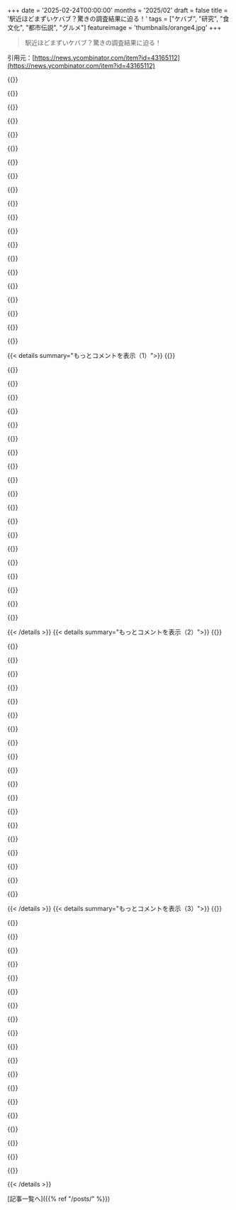 +++
date = '2025-02-24T00:00:00'
months = '2025/02'
draft = false
title = '駅近ほどまずいケバブ？驚きの調査結果に迫る！'
tags = ["ケバブ", "研究", "食文化", "都市伝説", "グルメ"]
featureimage = 'thumbnails/orange4.jpg'
+++

> 駅近ほどまずいケバブ？驚きの調査結果に迫る！

引用元：[https://news.ycombinator.com/item?id=43165112](https://news.ycombinator.com/item?id=43165112)

{{<matomeQuote body="初めまして、”OP”だよ。この投稿が一週間前に書いたカフェイン全開のときから広まってるのは面白いね。この投稿は（まぁ）ミームみたいなものだったんだ。もちろん、”課題は理解した”し、r/gisの元々の投稿のためにすぐに”研究”をしたんだけど、他の人たちが真剣に考えてるのに驚いたよ。やっぱり良いケバブは大事なんだな。あ、パリが調査エリアとしては一番悪いみたいなんだ。なぜなら、駅の近くには本当に美味しいケバブ屋があるから。この続編を作らなきゃな…。" userName="JmsPae" createdAt="2025-02-24T23:14:24" color="#ff5c5c">}}

{{<matomeQuote body="なんでメトロ駅を調査に入れたの？元の引用は単に鉄道駅を含んでただけだからね。パリのメトロの密度は他の地下鉄よりも高いし、500メートル以内にないケバブ屋を探すのが難しいと思う。メトロ駅は周りに悪影響がないと思うし、研究の意義が薄れるかな。" userName="lqet" createdAt="2025-02-25T07:17:07" color="#785bff">}}

{{<matomeQuote body="同感だよ。パリだけじゃなく、ほとんどの欧州の都市でも駅周辺は良くないことが多いからね。安いホテルや高いファストフードがあって、治安もあまり良くない。逆にメトロ駅はどこにでもあって、あまり騒がしくないからプラスの効果があるね。データが全然違ってくると思うよ。" userName="maeln" createdAt="2025-02-25T08:24:29" color="#38d3d3">}}

{{<matomeQuote body="パリ以外の人から見ると、”メトロ”と”鉄道”の違いはわかりづらいことがあるよね。どの鉄道システムに慣れているかによるけど。パリの例では、リヨン行きの列車がライン6の西行きの近くにあるような感じだし。" userName="numpad0" createdAt="2025-02-25T10:30:18" color="">}}

{{<matomeQuote body="厳密に分ける必要はないと思うよ。複数のプラットフォームを持つ駅と、普通のメトロは見た目が違うし、どこで線引きするかはあまり重要じゃないと思う。" userName="account42" createdAt="2025-02-25T14:35:04" color="">}}

{{<matomeQuote body="その通りだよ。そんな区別は普遍的じゃないから、ある所ではメトロと列車が一体となっているシステムもあるよね。日本のJRのネットワークみたいに、メトロの切符で長距離を乗り継いでしまうことも可能だし。でもそれがすべての人に通じるわけじゃないってことを理解するべきだね。" userName="numpad0" createdAt="2025-02-25T15:51:36" color="">}}

{{<matomeQuote body="一般的には、地方都市間を結ぶ”インターシティ”列車と、都市圏内を移動するための”ローカルネットワーク”には違いがあるよね。それがここで重要なんだ。" userName="eloisant" createdAt="2025-02-25T16:22:19" color="">}}

{{<matomeQuote body="＞”パリ以外の人から見ると、メトロと鉄道の違いは…””の意味は知ってる？メトロはただの地下鉄のことだよ、NYCや他の大都市でも同じだし。" userName="leptons" createdAt="2025-02-25T19:43:55" color="#ff5733">}}

{{<matomeQuote body="そうだよ、知識として言っていることはヨーロッパの特徴だよね。東京から京都に行くとき、$1でTokaido Mainに乗って同じプラットフォームで下りることもできる。その違いが明確ではない光景もあるから、著者がその区別に気づかなかったからといって愚かだとは思わないでほしいな。" userName="numpad0" createdAt="2025-02-26T04:38:32" color="#38d3d3">}}

{{<matomeQuote body="鉄道は国の他の部分とつながっている駅で、メトロは都市内だけにある地下鉄だよ。" userName="the_clarence" createdAt="2025-02-25T18:17:50" color="">}}

{{<matomeQuote body="大きい駅を限定した方がいいよね。プラットフォームが6か8以上の駅じゃないと、都市や郊外の駅が混ざってしまうから。" userName="Symbiote" createdAt="2025-02-25T09:44:10" color="">}}

{{<matomeQuote body="パリの住人が考える“鉄道駅”は意外と少ないと思う。主にMontparnasseやGare de Lyon、Gare de l'Est、Gare du Nord、Austerlitzがそれに該当する。RERやMetroなどは鉄道駅とは見なされないし、環状線の外の駅はパリとはみなされないんだ。" userName="sebastiennight" createdAt="2025-02-25T10:49:19" color="#ff5733">}}

{{<matomeQuote body="元の画像は“Gare”について言及していたんだよ。ここで言うGareはしっかり定義されてるから、詳しくは見てみてね。" userName="Timshel" createdAt="2025-02-25T12:28:14" color="">}}

{{<matomeQuote body="Saint-Lazareも言及されてるよ。フランスで3番目に多い旅客数を誇る駅だし、パリでは最も古い駅だから。" userName="ElFitz" createdAt="2025-02-25T14:27:58" color="#ff5733">}}

{{<matomeQuote body="そういえばSaint-Lazare忘れてた！兄弟コメのリンク見たら“Gare Paris Bercy Bourgogne - Pays d'Auvergne”って存在するんだね。フランス人目線だとパリには7つの“gares”があるってことだね。" userName="sebastiennight" createdAt="2025-02-26T12:44:13" color="#ff33a1">}}

{{<matomeQuote body="“Gare”が付いてない駅はカウントしないってことで。" userName="dhosek" createdAt="2025-02-25T23:11:31" color="">}}

{{<matomeQuote body="これは本当にディストピア的な現象だね。専門家じゃないけど、都市計画の問題だと思うな。" userName="yard2010" createdAt="2025-02-25T09:20:24" color="">}}

{{<matomeQuote body="これは避けづらいよね。主に鉄道の音やたくさんの人の通過、スリや乞食の機会、昔の蒸気機関による煤や空気汚染で、こうしたエリアは住みにくいんだ。市の計画者たちは1850年代から駅周辺の改善を試みてきたけど。" userName="lqet" createdAt="2025-02-25T09:34:03" color="#ff5c5c">}}

{{<matomeQuote body="大きな建物や屋根のあるスペースだから、浮浪者を見かけることが他よりも難しいよ。" userName="Symbiote" createdAt="2025-02-25T09:46:39" color="">}}

{{<matomeQuote body="避けるのが難しいんだよね。地下鉄の乗客は周辺に住んでる人や働いてる人が多いし、駅のホールも広いから、マージナルな人たちが悪天候から避けるために集まってくるんだ。" userName="Beretta_Vexee" createdAt="2025-02-25T14:35:51" color="#ff5733">}}

{{< details summary="もっとコメントを表示（1）">}}
{{<matomeQuote body="元々のフランスのサブレディットにメトロ駅を含めるべきだと思ったんだけど、結果的には意味があまりなかったかも。でも後でメトロ駅を除外しても大差なかったよ。もっと多くの都市をサンプリングするフォローアップを始めるつもりだけど、今のところはネットワーク分析を使って歩行距離を考慮する予定。" userName="JmsPae" createdAt="2025-02-25T09:37:29" color="">}}

{{<matomeQuote body="やあ、メトロ駅を除外した後の結果はよくわからないけど、元の画像の文脈では「gare」はここだね: https://www.sncf-connect.com/gares/paris。たぶん Paris Bercy を忘れる人も多いだろうね。" userName="Timshel" createdAt="2025-02-25T12:31:14" color="">}}

{{<matomeQuote body="賛成！電車の駅は特定の人たちや飲食店にとって重要な集客場所だよね。メトロ駅は、特に小さく均一に分布しているものは、近隣の人々にとっての便利さしか与えないから、異なる効果があるし、別の研究が必要だよ。" userName="HelloNurse" createdAt="2025-02-25T17:20:39" color="">}}

{{<matomeQuote body="パリは特別なケースだね。メトロが素晴らしくてどこに行っても駅が近いから！非メトロ駅（例えば、Gare du NordのようなTERの主要駅）までの距離を考慮した方がより代表的な結果が得られるかもしれないね。興味深く待ってるよ。" userName="drpixie" createdAt="2025-02-25T11:24:48" color="#ff5c5c">}}

{{<matomeQuote body="それは典型的なコライダー偏見だと思うよ。場所と質の間には相関関係がないはずだけど、ビジネスを続けているレストランを見ているとバイアスが生まれる。レストランは、良い/悪い場所、良い/悪い料理があると仮定すると、悪い場所で悪い料理のレストランは長続きしない。だから「悪い/悪い」を除外すると相関が生まれるけど、それはコライダー偏見によるもの。" userName="percevalve" createdAt="2025-02-25T10:27:48" color="#ff5c5c">}}

{{<matomeQuote body="＞「悪い/悪い」を除外すると相関が生まれるけど、それはコライダー偏見。」データを捨てることで相関が見えるというのは、あなたが言っている通りで、実際にはその相関はリアルで、あなたが悪いレストランを排除するわけじゃなくて、マーケットが排除しているんだ。コライダー偏見についてウィキで読んでるけど、分類する人によっては真実なのかもしれないし、一般的な人口にも影響するかも。" userName="TeMPOraL" createdAt="2025-02-25T11:05:13" color="#ff5733">}}

{{<matomeQuote body="相関関係は確かにあるけど、あなたが考えている因果関係が成立するかは別問題。元の投稿の場合、その相関はあまりなかったようだけど。" userName="jrochkind1" createdAt="2025-02-25T19:36:54" color="">}}

{{<matomeQuote body="とてもよく書けてると思う！特に「Pearsonの相関が0.091」とかにはちょっと驚いたし、サンドイッチ食べててむせそうになったよ。" userName="isoprophlex" createdAt="2025-02-25T12:27:48" color="">}}

{{<matomeQuote body="ベルリン、ロンドン、ストックホルムをぜひやってみて！" userName="randomcarbloke" createdAt="2025-02-25T09:38:34" color="">}}

{{<matomeQuote body="いいね、比較するにはヨーロッパの都市選びがいいと思う！ベルリンとストックホルムに住んでたけど、ストックホルムのケバブはどこよりも悪い。一方でベルリンは最高だった。地元のレビューにこれが反映されてるかは気になるな。" userName="vanderZwan" createdAt="2025-02-25T09:55:49" color="#ff33a1">}}

{{<matomeQuote body="ケバブは国や地方によって全然違うから難しい！ノルウェーのはロンドンのと全く違うし、イギリスには”ドイツ式”ケバブを出すチェーンもある。比較するのは都市間じゃなくて、同じ都市内の意見の差の方がいいよ。" userName="vidarh" createdAt="2025-02-25T10:05:49" color="">}}

{{<matomeQuote body="ベルリンはケバブサンドイッチ発祥の地だって言われてるよね。前はお皿に盛る料理だったんだ。" userName="s0fasurfa" createdAt="2025-02-25T11:05:10" color="">}}

{{<matomeQuote body="記事は否定的な結論を出してるね。「結論：いいえ、ドネルケバブはベルリンでは発明されていません。広まっただけで、参加賞はないよ。」それに同意！本物のケバブは”Klingon jIrtaH ghab”を食べないと！" userName="TeMPOraL" createdAt="2025-02-25T11:23:45" color="">}}

{{<matomeQuote body="ベルリンに11年住んでるけど、高品質のケバブなんて言ってる人を読むとびっくりする。ここでの普通のケバブはひどい！質より値段重視で、いいのはまぁまぁだけど、特別じゃない。スウェーデンのケバブがその品質に比べてどれだけ悪いか知りたくもないな。" userName="ido" createdAt="2025-02-25T10:20:55" color="#ff33a1">}}

{{<matomeQuote body="「一番良いオプション」と書いたけど、「ケバブの質には自信がない」とも言ったよ。今はマルメに住んでて、ここは中東からの人が多いから料理はストックホルムよりもいいんだ。ベジタリアンになったから、ケバブの質はわからないけど、ファラフェルは十分だよ。" userName="vanderZwan" createdAt="2025-02-25T14:52:58" color="">}}

{{<matomeQuote body="「一番がっかりしない体験」ってベルリンのいいケバブのことだね！テルアビブのシャワルマもすごく良いよ。ただ、品質にはばらつきがあって、ベルリンのケバブの2～3倍はするから。" userName="ido" createdAt="2025-02-25T16:15:09" color="">}}

{{<matomeQuote body="ヨーロッパの都市を対象にしてドネルケバブを話してるから、アラビア半島の料理と比べるのは意味がないよ。後者が美味しいのは分かるけど、ヨーロッパで最高のケバブを議論する内容ではない。" userName="vanderZwan" createdAt="2025-02-26T11:03:13" color="">}}

{{<matomeQuote body="世界で一番のドネルはイスタンブールだと思う！ドイツにはまあまあの物があるけど、他のヨーロッパでは許容範囲。アメリカでは毎回失望されてる。普通の料理だと、イタリアンはシカゴ、メキシカンはサンディエゴが最高だと感じるんだけど、ドネルは難しいな。" userName="OkayPhysicist" createdAt="2025-02-25T23:26:12" color="#45d325">}}

{{<matomeQuote body="LOL この記事のタイトル、もう一度更新したほうがいいかもな。トップコメント見たら、半分がこの研究が仮説を確認したと思ってるみたいだし。＞”ピアソンの相関係数0.091は、これが本当かもしれないことを示してるけど、相関が弱すぎて、’統計的に有意ではない’と言うのも大げさすぎ。”" userName="macrael" createdAt="2025-02-24T21:00:25" color="">}}

{{<matomeQuote body="実は自分は著者とは違う結論に至ったんだ。統計を以下のように考えてみる。1. 400件中17軒のKebabショップはレビューが3つ星以下で、これを”悪いケバブ”と呼ぶとしよう。2. その”悪いケバブ”は全て駅から500m以内にある。3. だから、もし君が悪いドネルケバブを食べたことがあるなら、それは駅近くのKebabショップで買った可能性が高い。" userName="cloudbonsai" createdAt="2025-02-25T03:17:08" color="#ff5733">}}


{{< /details >}}
{{< details summary="もっとコメントを表示（2）">}}
{{<matomeQuote body="ここでは、1-2つ星のレビューの大半は、第三者の配達サービスに文句を言っているみたいだな。もちろん、無事なフライドポテトや温かいハンバーガーを期待するのは無理があるよな。＞”自転車で30分も配達するのに何を期待してたんだ？”" userName="magicalhippo" createdAt="2025-02-25T06:33:45" color="">}}

{{<matomeQuote body="冗談じゃなければ、フライドポテトは新鮮に保つのは無理だよ。だけど、第三者の食事配達サービスの品質を考えるのは、レストランの品質を調べるときにはあまり意味がないんじゃないかな。" userName="mort96" createdAt="2025-02-25T07:57:48" color="#ff33a1">}}

{{<matomeQuote body="俺はいつもフライドポテトをオープンにする。それが冷えちまうからな。冷たいフライドポテトは再加熱できるが、ベチャベチャになったフライドポテトは直しづらい。" userName="devilbunny" createdAt="2025-02-26T04:12:35" color="">}}

{{<matomeQuote body="同意だ。フライが閉じられた容器に入ってて、自分の蒸気で浸っているのを受け取るほど最悪なものはない。" userName="mort96" createdAt="2025-02-26T07:52:06" color="#ff5733">}}

{{<matomeQuote body="しかし、すべての”悪いケバブ”が駅から500m以内にあるってのは、選択バイアスだな。悪いケバブは常にある距離Dから存在することになるし、そもそも距離Dはデータを見る前に選ばないと意味がない。まずはKebabの密度も考えなきゃ。" userName="Galanwe" createdAt="2025-02-25T07:37:43" color="#45d325">}}

{{<matomeQuote body="この”Dを事前に選ぶ必要がある”みたいなのがあるからこそ、人々が統計学者を信頼しなくなるんだよ！人間はこの特定の研究とは無関係に、”近い”ということに関しての先入観を持ってる。だから、もし彼らが”5000m以内全部”とか”5m以内全部”って言ったら、お前の意見には一理あるが、”500m”ってのは駅近の合理的な基準だと思う。" userName="estsauver" createdAt="2025-02-25T08:50:13" color="#45d325">}}

{{<matomeQuote body="反対に、もしすべてが5メートル以内だったら、その発見はもっと印象的になっただろうな。" userName="thaumasiotes" createdAt="2025-02-25T09:00:42" color="">}}

{{<matomeQuote body="駅近にある安いケバブ店は生き残るかもね。" userName="ant6n" createdAt="2025-02-25T07:17:44" color="">}}

{{<matomeQuote body="一般的に興味深いテーマだとHNユーザーが記事を読む可能性が高くなるってことだね。" userName="lostdog" createdAt="2025-02-24T21:04:56" color="">}}

{{<matomeQuote body="返信ボタンを押した後に記事読むのが私の悪い癖だな。引用や反論があったらマズイし。" userName="tialaramex" createdAt="2025-02-24T22:37:31" color="">}}

{{<matomeQuote body="面白そうな見出しのは読まないことにしてるんだ。" userName="AlienRobot" createdAt="2025-02-25T02:51:10" color="">}}

{{<matomeQuote body="臨床系の雑誌が結果をタイトルに書くなって言う理由を言い当てたね。" userName="gwerbret" createdAt="2025-02-25T01:05:09" color="#ff5733">}}

{{<matomeQuote body="ケバブプラグインの発明者だよ。90年代初頭にケバブを考案したんだ。肉を扱うには処理能力が足りなかったからさ。" userName="btown" createdAt="2025-02-25T01:30:49" color="#785bff">}}

{{<matomeQuote body="ベルリンにはたくさんのケバブ屋があって、地元の人が集まるお店も多いけど、評価がバラバラだね。お金の洗浄が目的の店もあって、そういう店はほとんど客がいないし、見た目も汚いことが多い。逆にすごいケバブ屋もあって、焼き方が本格的でサービスもいいし、料理を楽しむ価値がある。観光客向けの店も競争が激しくて、良い選択肢もあるけど、質はあまり高くないことも。" userName="jillesvangurp" createdAt="2025-02-25T07:35:05" color="#38d3d3">}}

{{<matomeQuote body="無知ですまんけど、洗浄目的のケバブ屋ってどうやって成立してるのかいつも不思議なんだ。客がいないのにどうやってお金を洗浄するの？やっぱり考えるのは難しいよね。" userName="skrebbel" createdAt="2025-02-25T08:25:09" color="">}}

{{<matomeQuote body="基本的には、使えないお金を少しでも回収するために、客が食べるフリをしてお金を流すんだ。犯罪組織からの依頼で、食事しているように見せて資金を混ぜるってことだね。顧客やビジネス資金を混同して、正当な利益を得られるようにするんだ。" userName="jclulow" createdAt="2025-02-25T08:38:10" color="#38d3d3">}}

{{<matomeQuote body="ケバブを食べる必要はないよ。帳簿に売り上げを記入すればいいだけだから。現金で売上を計上して、お肉を買っては捨てれば済む話さ。" userName="aqme28" createdAt="2025-02-25T11:56:59" color="">}}

{{<matomeQuote body="実際には、売れない肉として帳簿に記載して、廃棄することにしているだけ。実はビジネスオーナーの家族に渡したりもしているんだ。トレースを難しくする方法ってわけ。" userName="red-iron-pine" createdAt="2025-02-25T16:05:16" color="#45d325">}}

{{<matomeQuote body="ああ、それがやり方だね。他のコメントは複雑に考えすぎているよ。" userName="hooli_gan" createdAt="2025-02-25T13:37:20" color="">}}

{{<matomeQuote body="そのギャンブルの理屈は理解できないな。現金で返ってくるのに、なんで洗浄になるの？減ったお金がギャンブルの勝ち金って言っても、監査が入ったら簡単にバレるし。" userName="thaumasiotes" createdAt="2025-02-25T08:57:30" color="">}}


{{< /details >}}
{{< details summary="もっとコメントを表示（3）">}}
{{<matomeQuote body="考えすぎだよ。税務署は手が足りてないし、小さな犯罪はしばしば見逃される。大きな取引をしない限り問題にならないよ。" userName="jajko" createdAt="2025-02-25T09:42:12" color="">}}

{{<matomeQuote body="監査を受けないと思っているなら何でも言えるけど、監査が入ったら理屈が崩れちゃうよ。そのカジノの戦略には問題がある。" userName="thaumasiotes" createdAt="2025-02-25T17:21:30" color="">}}

{{<matomeQuote body="まあ、ダン・ビルゼリアンみたいな人でも、私的なポーカーゲームで何千万も洗浄してるんだから、捕まることはないんだ。" userName="aqme28" createdAt="2025-02-25T11:55:57" color="#ff33a1">}}

{{<matomeQuote body="勝った宝くじのチケットを持ってる人に、その値段より高く買い取るっていうスキームがスペインにはあるんだよね。例えば、1万ユーロの賞金なら1万2千か1万3千で買うって感じ。チケットの持ち主は税金逃れるために不正なお金を手に入れて、実際には40％とか50％も多く受け取れるし、逆にお金をきれいにすることができる。政界の不正をしてる人は何度も宝くじに当たってるってわけさ。ほんと、統計的におかしいよね。" userName="tecleandor" createdAt="2025-02-25T11:59:51" color="">}}

{{<matomeQuote body="長く遊んでたら、結局全部お金を失うだけだよ。" userName="csunbird" createdAt="2025-02-25T12:21:33" color="">}}

{{<matomeQuote body="いくつかのゲームでは、ゲーム内のお金を現実のお金に戻すのがすごく厳しいルールがあったりするんだ。高すぎる価格設定でも、誰かが買うかもしれないからね。現実のイベントやゲーム内での出来事のせいで価格が急上昇するって言い訳が通じるわけだ。それで、ゲーム内通貨とリアルなお金を行き来させられれば、5ドルの商品を500ドルで売って90％から99％の価値を持ち帰れるんだ。" userName="hinkley" createdAt="2025-02-25T10:23:33" color="#45d325">}}

{{<matomeQuote body="<cough> Counterstrikeのスキンや賭けサイトのことね。実は、支払いすらしなくて済んじゃうシステムだよね。ギフトカードをいろんなトレード可能な資産に変えるのが、不正なお金を洗う信頼できる方法なんだ。" userName="mrguyorama" createdAt="2025-02-25T19:06:57" color="">}}

{{<matomeQuote body="違法な手段で得た500万ドルをどう使うかって話でよく出るのが、バーを持つこと。でも、酒を買うところが問題で、実際には存在しない客の分のお酒を飲んだり、捨てたり、贈り物に使ったりできるんだ。そうやって、記録上はにぎわってるように見せかけられるから、怪しまれずに済む。" userName="hinkley" createdAt="2025-02-25T10:28:54" color="#ff5c5c">}}

{{<matomeQuote body="南アメリカで休日中、友達のところに遊びに行ってバーに行ったんだけど、見た目は新しくて大きなバーがあったのに、いつもガラガラだったんだ。友達に聞いたら、麻薬マネーを洗浄してる可能性が高いって教えてくれた。" userName="pelagicAustral" createdAt="2025-02-25T13:37:31" color="">}}

{{<matomeQuote body="＞”そこに誰も食べに来なかったら、どうやってマネーロンダリングするんだ？”<br>洗浄されたお金は顧客からの現金支払いとして税務署に報告される。さらに、肉のサプライヤーからの偽の請求書を用意すれば、帳簿を正当化できる。ただ、税務署が疑い始めると、客や肉の配達を週ごとに確認しにきたりする。っでも、売上の10％だけが偽であれば、証明するのは難しい。" userName="lqet" createdAt="2025-02-25T09:11:25" color="#785bff">}}

{{<matomeQuote body="おかしな金があって、その出所をIRSに説明できないなら、それはダーティマネーだよね。その金でケバブ屋を買って、毎日そのダーティマネーを渡すと、ケバブ屋は偽のレシートを印刷するんだ。そうすることで、IRSを納得させられる。" userName="tinco" createdAt="2025-02-25T08:36:54" color="#ff5c5c">}}

{{<matomeQuote body="IRSってダーティマネーも課税されることを促してるのかな？少しでも税金を取れればマシってことだろうね。ニュージーランドでは、違法に得た収入にも税金を払わなきゃいけないんだ。最近は現金があまり使われなくなってきて、ケバブ屋もカード払いが主流になってきてるんだよ。" userName="robocat" createdAt="2025-02-25T09:31:03" color="">}}

{{<matomeQuote body="もちろん、アル・カポネが納税しなかったことで捕まったって話は有名だよね。ただ、もしカポネがIRSに収入源を正直に話していたら、IRSは調査してしまうだろうから、あまり得にはならなかったと思う。確かにカード決済は難しくするけど、手口を工夫すれば大丈夫だよ。" userName="tinco" createdAt="2025-02-25T10:45:20" color="#ff33a1">}}

{{<matomeQuote body="明確に言っておくと、IRSはこの情報を犯罪捜査と共有できないんだ。これがアル・カポネを追い詰めたことで、税収が大きく減ったことに気づいたからね。トニー・ソプラノはちゃんと納税してるけど、実際には小さな手下が納税しないことが多いよ。" userName="splintercell" createdAt="2025-02-25T12:29:25" color="#ff5c5c">}}

{{<matomeQuote body="もう金は手にしてるから、ビジネスをかさにして金が正当な稼ぎだと主張できればオッケーなんだよ。だけど、食材を仕入れなければさすがに疑われるから、今は美容室にシフトしてるんだと思う。散髪したかどうかを証明するのは難しいからさ。" userName="shizzor" createdAt="2025-02-25T08:41:39" color="">}}

{{<matomeQuote body="確かに、だから美容師がオーストラリアの移民用のスキルリストに載ってるのかもね。" userName="mindok" createdAt="2025-02-25T09:35:24" color="">}}

{{<matomeQuote body="実際、そこで食べてるふりをして、ダーティマネーがレジに消えるんだよ。" userName="timvdalen" createdAt="2025-02-25T08:29:20" color="">}}

{{<matomeQuote body="例を挙げると、ブルガリアの小さな村で友人のところに泊まったとき、大きなホテルが二つあって、実際には宿泊客なんていなかったんだ。地元のマフィアが所有していて、帳簿上は満室になってるけど、実際にはほんの数人しかいなかったって話だよ。" userName="jon-wood" createdAt="2025-02-25T13:33:20" color="#38d3d3">}}

{{<matomeQuote body="実際には誰も食べに行かないのに、５０件のケバブの売上を申告して、冷凍ケバブやパンを仕入れるって感じだよ。食材は廃棄されるか他のレストランに売却されるけど、チェックを通過するためには売上と仕入れが一致しないといけない。だから、実際にはドラッグマネーでその売上が上がってるんだ。" userName="Beretta_Vexee" createdAt="2025-02-25T14:45:23" color="#ff5c5c">}}

{{<matomeQuote body="アイルランドやイギリスには、バペショップやマットレス店、インターネットカフェなどがあって、利幅が高くって、簡単に運営できるビジネスが多いよ。やっぱりこの手のビジネスは、犯罪絡みで使われることが多いんだ。" userName="piltdownman" createdAt="2025-02-25T15:40:34" color="#ff5c5c">}}


{{< /details >}}


[記事一覧へ]({{% ref "/posts/" %}})
